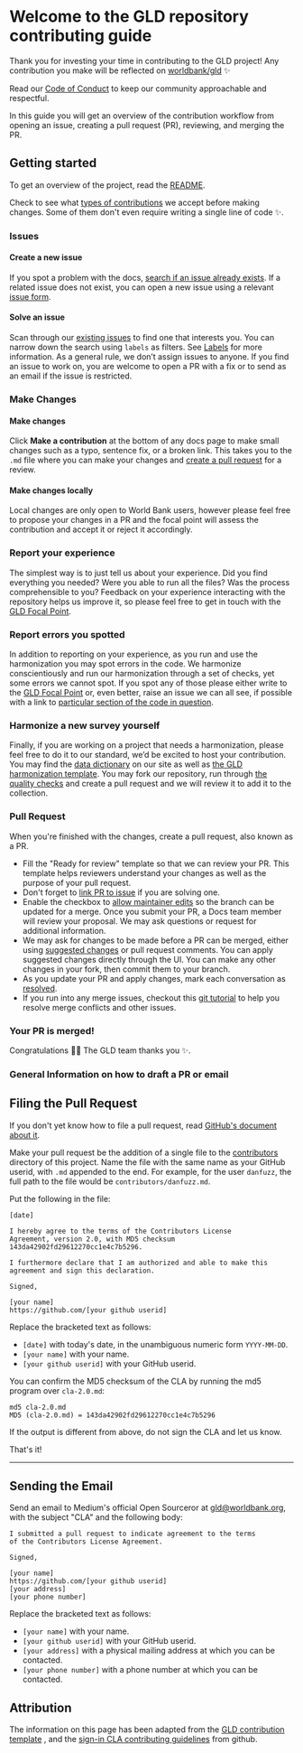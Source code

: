 
# Welcome to the GLD repository contributing guide <!-- omit in toc -->

Thank you for investing your time in contributing to the GLD project! Any contribution you make will be reflected on [worldbank/gld](https://github.com/worldbank/gld) :sparkles: 

Read our [Code of Conduct](https://github.com/worldbank/gld/blob/ccfabd4a45e8804d4b8886711366f765cf1e2c37/Support/E%20-%20Community%20Guidelines/CODE_OF_CONDUCT.md) to keep our community approachable and respectful.

In this guide you will get an overview of the contribution workflow from opening an issue, creating a pull request (PR), reviewing, and merging the PR.

## Getting started

To get an overview of the project, read the [README](README.md). 

Check to see what [types of contributions](https://github.com/worldbank/gld/blob/b08f35fbe3b519bafcc1d02c8fee6e82ca503f87/Support/E%20-%20Community%20Guidelines/type_of_contributions.md) we accept before making changes. Some of them don't even require writing a single line of code :sparkles:.

### Issues

#### Create a new issue

If you spot a problem with the docs, [search if an issue already exists](https://github.com/worldbank/gld/issues). If a related issue does not exist, you can open a new issue using a relevant [issue form](). 

#### Solve an issue

Scan through our [existing issues](https://github.com/worldbank/gld/issues) to find one that interests you. You can narrow down the search using `labels` as filters. See [Labels](https://github.com/worldbank/gld/blob/502497688165b786a593584c1b575834ace7cf4c/Support/E%20-%20Community%20Guidelines/gld_labels.md) for more information. As a general rule, we don’t assign issues to anyone. If you find an issue to work on, you are welcome to open a PR with a fix or to send as an email if the issue is restricted.

### Make Changes

#### Make changes

Click **Make a contribution** at the bottom of any docs page to make small changes such as a typo, sentence fix, or a broken link. This takes you to the `.md` file where you can make your changes and [create a pull request](#pull-request) for a review. 

#### Make changes locally

Local changes are only open to World Bank users, however please feel free to propose your changes in a PR and the focal point will assess the contribution and accept it or reject it accordingly.


### Report your experience

The simplest way is to just tell us about your experience. Did you find everything you needed? Were you able to run all the files? Was the process comprehensible to you? Feedback on your experience interacting with the repository helps us improve it, so please feel free to get in touch with the [GLD Focal Point](mailto:gld@worldbank.org).

### Report errors you spotted

In addition to reporting on your experience, as you run and use the harmonization you may spot errors in the code. We harmonize conscientiously and run our harmonization through a set of checks, yet some errors we cannot spot. If you spot any of those please either write to the [GLD Focal Point](mailto:gld@worldbank.org) or, even better, raise an issue we can all see, if possible with a link to [particular section of the code in question](https://docs.github.com/en/github/writing-on-github/working-with-advanced-formatting/creating-a-permanent-link-to-a-code-snippet).

### Harmonize a new survey yourself 

Finally, if you are working on a project that needs a harmonization, please feel free to do it to our standard, we’d be excited to host your contribution. You may find the [data dictionary](https://github.com/worldbank/gld/blob/main/Support/Guides%20and%20Documentation/GLD_Dictionary_v01.xlsx) on our site as well as [the GLD harmonization template](/Support/Templates/GLD_Harmonization_Template.do). You may fork our repository, run through [the quality checks](/Support/Q%20Checks) and create a pull request and we will review it to add it to the collection.

### Pull Request

When you're finished with the changes, create a pull request, also known as a PR.
- Fill the "Ready for review" template so that we can review your PR. This template helps reviewers understand your changes as well as the purpose of your pull request. 
- Don't forget to [link PR to issue](https://docs.github.com/en/issues/tracking-your-work-with-issues/linking-a-pull-request-to-an-issue) if you are solving one.
- Enable the checkbox to [allow maintainer edits](https://docs.github.com/en/github/collaborating-with-issues-and-pull-requests/allowing-changes-to-a-pull-request-branch-created-from-a-fork) so the branch can be updated for a merge.
Once you submit your PR, a Docs team member will review your proposal. We may ask questions or request for additional information.
- We may ask for changes to be made before a PR can be merged, either using [suggested changes](https://docs.github.com/en/github/collaborating-with-issues-and-pull-requests/incorporating-feedback-in-your-pull-request) or pull request comments. You can apply suggested changes directly through the UI. You can make any other changes in your fork, then commit them to your branch.
- As you update your PR and apply changes, mark each conversation as [resolved](https://docs.github.com/en/github/collaborating-with-issues-and-pull-requests/commenting-on-a-pull-request#resolving-conversations).
- If you run into any merge issues, checkout this [git tutorial](https://github.com/skills/resolve-merge-conflicts) to help you resolve merge conflicts and other issues.


### Your PR is merged!

Congratulations :tada::tada: The GLD team thanks you :sparkles:. 

### General Information on how to draft a PR or email 

Filing the Pull Request
-----------------------

If you don't yet know how to file a pull request, read [GitHub's
document about it](https://help.github.com/articles/using-pull-requests).

Make your pull request be the addition of a single file to the
[contributors](contributors) directory of this project. Name the file
with the same name as your GitHub userid, with `.md` appended to the
end. For example, for the user `danfuzz`, the full path to the file
would be `contributors/danfuzz.md`.

Put the following in the file:

```
[date]

I hereby agree to the terms of the Contributors License
Agreement, version 2.0, with MD5 checksum
143da42902fd29612270cc1e4c7b5296.

I furthermore declare that I am authorized and able to make this
agreement and sign this declaration.

Signed,

[your name]
https://github.com/[your github userid]
```

Replace the bracketed text as follows:

* `[date]` with today's date, in the unambiguous numeric form `YYYY-MM-DD`.
* `[your name]` with your name.
* `[your github userid]` with your GitHub userid.

You can confirm the MD5 checksum of the CLA by running the md5 program over `cla-2.0.md`:

```
md5 cla-2.0.md
MD5 (cla-2.0.md) = 143da42902fd29612270cc1e4c7b5296
```

If the output is different from above, do not sign the CLA and let us know.

That's it!

* * * * * * * * * * * * * * * * * * * * * * * * * * * * * * * *

Sending the Email
-----------------

Send an email to Medium's official Open Sourceror
at [gld@worldbank.org](mailto:gld@worldbank.org),
with the subject "CLA" and the following body:

```
I submitted a pull request to indicate agreement to the terms
of the Contributors License Agreement.

Signed,

[your name]
https://github.com/[your github userid]
[your address]
[your phone number]
```

Replace the bracketed text as follows:

* `[your name]` with your name.
* `[your github userid]` with your GitHub userid.
* `[your address]` with a physical mailing address at which you can be
  contacted.
* `[your phone number]` with a phone number at which you can be contacted.

## Attribution

The information on this page has been adapted from the [GLD contribution template]() , and the [sign-in CLA contributing guidelines]() from github. 
